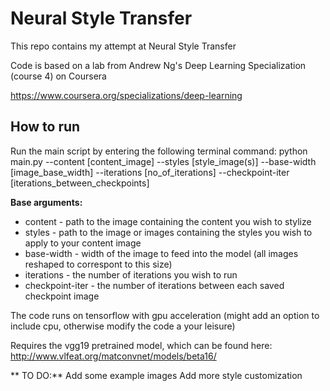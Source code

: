 # Neural Style Transfer
This repo contains my attempt at Neural Style Transfer

Code is based on a lab from Andrew Ng's Deep Learning Specialization (course 4) on Coursera

https://www.coursera.org/specializations/deep-learning


## How to run

Run the main script by entering the following terminal command: 
python main.py --content [content_image] --styles [style_image(s)] --base-width [image_base_width] --iterations [no_of_iterations] --checkpoint-iter [iterations_between_checkpoints]

**Base arguments:**

- content - path to the image containing the content you wish to stylize
- styles - path to the image or images containing the styles you wish to apply to your content image
- base-width - width of the image to feed into the model (all images reshaped to correspont to this size)
- iterations - the number of iterations you wish to run
- checkpoint-iter - the number of iterations between each saved checkpoint image


The code runs on tensorflow with gpu acceleration (might add an option to include cpu, otherwise modify the code a your leisure)

Requires the vgg19 pretrained model, which can be found here:
http://www.vlfeat.org/matconvnet/models/beta16/


** TO DO:**
Add some example images
Add more style customization

